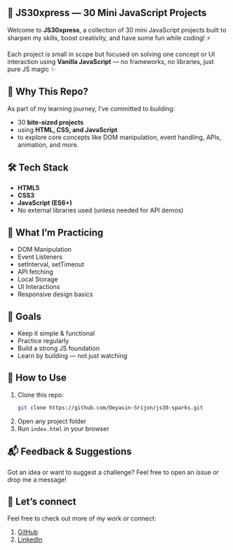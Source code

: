 
## 🧩 JS30xpress — 30 Mini JavaScript Projects

Welcome to **JS30xpress**, a collection of 30 mini JavaScript projects built to sharpen my skills, boost creativity, and have some fun while coding! ⚡

Each project is small in scope but focused on solving one concept or UI interaction using **Vanilla JavaScript** — no frameworks, no libraries, just pure JS magic ✨


## 🚀 Why This Repo?

As part of my learning journey, I’ve committed to building:
- 30 **bite-sized projects**
- using **HTML, CSS, and JavaScript**
- to explore core concepts like DOM manipulation, event handling, APIs, animation, and more.

## 🛠️ Tech Stack

- **HTML5**
- **CSS3**
- **JavaScript (ES6+)**
- No external libraries used (unless needed for API demos)


## 🧠 What I’m Practicing

- DOM Manipulation
- Event Listeners
- setInterval, setTimeout
- API fetching
- Local Storage
- UI Interactions
- Responsive design basics


## 🌟 Goals

- Keep it simple & functional
- Practice regularly
- Build a strong JS foundation
- Learn by building — not just watching


## 📌 How to Use

1. Clone this repo:
   ```bash
   git clone https://github.com/Deyasin-Srijon/js30-sparks.git
   ```
2. Open any project folder
3. Run `index.html` in your browser


## 📬 Feedback & Suggestions

Got an idea or want to suggest a challenge? Feel free to open an issue or drop me a message!


## 👋 Let’s connect

Feel free to check out more of my work or connect:

1. [GitHub](https://github.com/Deyasin-Srijon)
2. [LinkedIn](https://www.linkedin.com/in/srijon-deyasin-59688934b/)